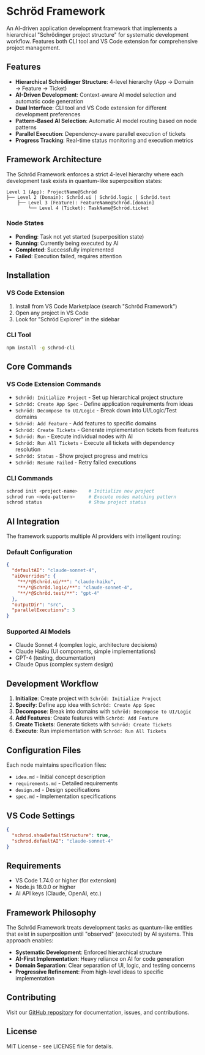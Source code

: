 # Schröd Framework

An AI-driven application development framework that implements a hierarchical "Schrödinger project structure" for systematic development workflow. Features both CLI tool and VS Code extension for comprehensive project management.

## Features

- **Hierarchical Schrödinger Structure**: 4-level hierarchy (App → Domain → Feature → Ticket)
- **AI-Driven Development**: Context-aware AI model selection and automatic code generation
- **Dual Interface**: CLI tool and VS Code extension for different development preferences
- **Pattern-Based AI Selection**: Automatic AI model routing based on node patterns
- **Parallel Execution**: Dependency-aware parallel execution of tickets
- **Progress Tracking**: Real-time status monitoring and execution metrics

## Framework Architecture

The Schröd Framework enforces a strict 4-level hierarchy where each development task exists in quantum-like superposition states:

```
Level 1 (App): ProjectName@Schröd
├── Level 2 (Domain): Schröd.ui | Schröd.logic | Schröd.test
    ├── Level 3 (Feature): FeatureName@Schröd.[domain]
        └── Level 4 (Ticket): TaskName@Schröd.ticket
```

### Node States
- **Pending**: Task not yet started (superposition state)
- **Running**: Currently being executed by AI
- **Completed**: Successfully implemented
- **Failed**: Execution failed, requires attention

## Installation

### VS Code Extension
1. Install from VS Code Marketplace (search "Schröd Framework")
2. Open any project in VS Code
3. Look for "Schröd Explorer" in the sidebar

### CLI Tool
```bash
npm install -g schrod-cli
```

## Core Commands

### VS Code Extension Commands
- `Schröd: Initialize Project` - Set up hierarchical project structure
- `Schröd: Create App Spec` - Define application requirements from ideas
- `Schröd: Decompose to UI/Logic` - Break down into UI/Logic/Test domains
- `Schröd: Add Feature` - Add features to specific domains
- `Schröd: Create Tickets` - Generate implementation tickets from features
- `Schröd: Run` - Execute individual nodes with AI
- `Schröd: Run All Tickets` - Execute all tickets with dependency resolution
- `Schröd: Status` - Show project progress and metrics
- `Schröd: Resume Failed` - Retry failed executions

### CLI Commands
```bash
schrod init <project-name>    # Initialize new project
schrod run <node-pattern>     # Execute nodes matching pattern
schrod status                 # Show project status
```

## AI Integration

The framework supports multiple AI providers with intelligent routing:

### Default Configuration
```json
{
  "defaultAI": "claude-sonnet-4",
  "aiOverrides": {
    "**/*@Schröd.ui/**": "claude-haiku",
    "**/*@Schröd.logic/**": "claude-sonnet-4", 
    "**/*@Schröd.test/**": "gpt-4"
  },
  "outputDir": "src",
  "parallelExecutions": 3
}
```

### Supported AI Models
- Claude Sonnet 4 (complex logic, architecture decisions)
- Claude Haiku (UI components, simple implementations)
- GPT-4 (testing, documentation)
- Claude Opus (complex system design)

## Development Workflow

1. **Initialize**: Create project with `Schröd: Initialize Project`
2. **Specify**: Define app idea with `Schröd: Create App Spec`
3. **Decompose**: Break into domains with `Schröd: Decompose to UI/Logic`
4. **Add Features**: Create features with `Schröd: Add Feature`
5. **Create Tickets**: Generate tickets with `Schröd: Create Tickets`
6. **Execute**: Run implementation with `Schröd: Run All Tickets`

## Configuration Files

Each node maintains specification files:
- `idea.md` - Initial concept description
- `requirements.md` - Detailed requirements
- `design.md` - Design specifications
- `spec.md` - Implementation specifications

## VS Code Settings

```json
{
  "schrod.showDefaultStructure": true,
  "schrod.defaultAI": "claude-sonnet-4"
}
```

## Requirements

- VS Code 1.74.0 or higher (for extension)
- Node.js 18.0.0 or higher
- AI API keys (Claude, OpenAI, etc.)

## Framework Philosophy

The Schröd Framework treats development tasks as quantum-like entities that exist in superposition until "observed" (executed) by AI systems. This approach enables:

- **Systematic Development**: Enforced hierarchical structure
- **AI-First Implementation**: Heavy reliance on AI for code generation
- **Domain Separation**: Clear separation of UI, logic, and testing concerns
- **Progressive Refinement**: From high-level ideas to specific implementation

## Contributing

Visit our [GitHub repository](https://github.com/NishizukaKoichi/Schrod) for documentation, issues, and contributions.

## License

MIT License - see LICENSE file for details.